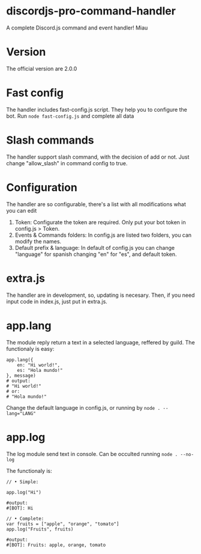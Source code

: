 # discordjs-pro-command-handler
A complete Discord.js command and event handler! Miau

# Version

The official version are 2.0.0

# Fast config

The handler includes fast-config.js script. They help you to configure the bot.
Run ```node fast-config.js```
and complete all data

# Slash commands

The handler support slash command, with the decision of add or not.
Just change "allow_slash" in command config to true.

# Configuration

The handler are so configurable, there's a list with all modifications what you can edit

1) Token:
	Configurate the token are required.
	Only put your bot token in config.js > Token. 
2) Events & Commands folders:
	In config.js are listed two folders, you can modify the names.
3) Default prefix & language:
	In default of config.js you can change "language" for spanish changing "en" for "es", and default token.

# extra.js

The handler are in development, so, updating is necesary.
Then, if you need input code in index.js, just put in extra.js.

# app.lang
The module reply return a text in a selected language, reffered by guild.
The functionaly is easy:
```
app.lang({
	en: "Hi world!",
	es: "Hola mundo!"
}, message)
# output:
# "Hi world!"
# or:
# "Hola mundo!"
```

Change the default language in config.js, or running by ```node . --lang="LANG"```

# app.log

The log module send text in console.
Can be occulted running ```node . --no-log```

The functionaly is:
```
// • Simple:

app.log("Hi")

#output: 
#[BOT]: Hi

// • Complete:
var fruits = ["apple", "orange", "tomato"]
app.log("Fruits", fruits)

#output: 
#[BOT]: Fruits: apple, orange, tomato
```
